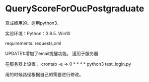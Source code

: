 # QueryScoreForOucPostgraduate
查成绩用的。适用python3. 

实验环境：Python：3.6.5. Win10 

requirements: requests,xml

UPDATE1:增加了email提醒功能。 适用于服务器

在服务器上设置： crontab -e      =>  0 * * * * python3 test_login.py

用的时候路径根据自己的需要进行修改。
